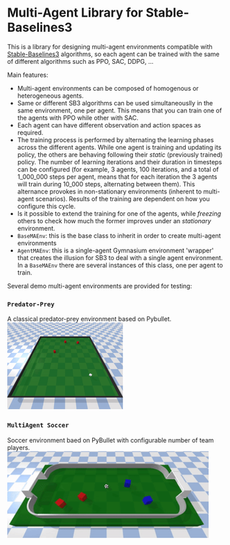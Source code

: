# Multi-Agent Library for Stable-Baselines3

This is a library for designing multi-agent environments compatible with [Stable-Baselines3](https://stable-baselines3.readthedocs.io/) algorithms, so each agent can be trained with the same of different algorithms such as PPO, SAC, DDPG, ...

Main features:
* Multi-agent environments can be composed of homogenous or heterogeneous agents.
* Same or different SB3 algorithms can be used simultaneouslly in the same environment, one per agent. This means that you can train one of the agents with PPO while other with SAC.
* Each agent can have different observation and action spaces as required. 
* The training process is performed by alternating the learning phases across the different agents. While one agent is training and updating its policy, the others are behaving following their *static* (previously trained) policy. The number of learning iterations and their duration in timesteps can be configured (for example, 3 agents, 100 iterations, and a total of 1_000_000 steps per agent, means that for each iteration the 3 agents will train during 10_000 steps, alternating between them). This alternance provokes in non-stationary environments (inherent to multi-agent scenarios). Results of the training are dependent on how you configure this cycle.
* Is it possible to extend the training for one of the agents, while *freezing* others to check how much the former improves under an *stationary* environment.
* `BaseMAEnv`: this is the base class to inherit in order to create multi-agent environments
* `AgentMAEnv`: this is a single-agent Gymnasium environment 'wrapper' that creates the illusion for SB3 to deal with a single agent environment. In a `BaseMAEnv` there are several instances of this class, one per agent to train.

Several demo multi-agent environments are provided for testing:
### `Predator-Prey`
A classical predator-prey environment based on Pybullet.
<img src="docs/images/3preds_1prey.gif" height="200" alt="Predator-Prey"/>

### `MultiAgent Soccer`
Soccer environment baed on PyBullet with configurable number of team players.
<img src="docs/images/soccer_2vs2.gif" height="200" alt="Soccer 2 vs 2"/>
